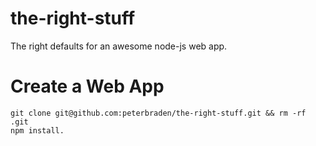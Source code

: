 the-right-stuff
===============

The right defaults for an awesome node-js web app.


# Create a Web App


    git clone git@github.com:peterbraden/the-right-stuff.git && rm -rf .git
    npm install.
